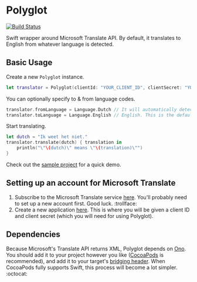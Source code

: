 Polyglot
========

[![Build Status](https://travis-ci.org/ayanonagon/Polyglot.svg)](https://travis-ci.org/ayanonagon/Polyglot)

Swift wrapper around Microsoft Translate API. By default, it translates to English from whatever language is detected.

## Basic Usage

Create a new ```Polyglot``` instance.
```swift
let translator = Polyglot(clientId: "YOUR_CLIENT_ID", clientSecret: "YOUR_CLIENT_SECRET")
```

You can optionally specify to & from language codes.
```swift
translator.fromLanguage = Language.Dutch // It will automatically detect the language if you don't set this.
translator.toLanguage = Language.English // English. This is the default.
```

Start translating.
```swift
let dutch = "Ik weet het niet."
translator.translate(dutch) { translation in
    println("\"\(dutch)\" means \"\(translation)\"")
}
```

Check out the [sample project](https://github.com/ayanonagon/Polyglot/tree/master/PolyglotSample) for a quick demo.

## Setting up an account for Microsoft Translate

1. Subscribe to the Microsoft Translate service [here](https://datamarket.azure.com/dataset/bing/microsofttranslator). You'll probably need to set up a new account first. Good luck. :trollface:
2. Create a new application [here](https://datamarket.azure.com/developer/applications). This is where you will be given a client ID and client secret (which you will need for using Polyglot).

## Dependencies

Because Microsoft's Translate API returns XML, Polyglot depends on [Ono](https://github.com/mattt/Ono). You should add it to your project however you like ([CocoaPods](http://cocoapods.org/) is recommended), and add it to your target's [bridging header](https://developer.apple.com/library/prerelease/ios/documentation/Swift/Conceptual/BuildingCocoaApps/MixandMatch.html). When CocoaPods fully supports Swift, this process will become a lot simpler. :octocat:
